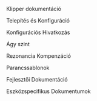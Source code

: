 Klipper dokumentáció

Telepítés és Konfiguráció

Konfigurációs Hivatkozás

Ágy szint

Rezonancia Kompenzáció

Parancssablonok

Fejlesztői Dokumentáció

Eszközspecifikus Dokumentumok
